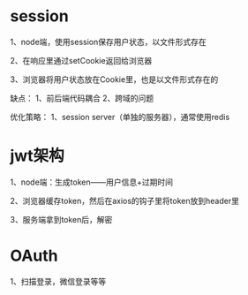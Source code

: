 # session
1、node端，使用session保存用户状态，以文件形式存在

2、在响应里通过setCookie返回给浏览器

3、浏览器将用户状态放在Cookie里，也是以文件形式存在的

缺点：
1、前后端代码耦合
2、跨域的问题

优化策略：
1、session server（单独的服务器），通常使用redis


# jwt架构
1、node端：生成token——用户信息+过期时间

2、浏览器缓存token，然后在axios的钩子里将token放到header里

3、服务端拿到token后，解密


# OAuth
1、扫描登录，微信登录等等

